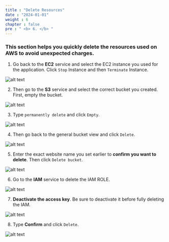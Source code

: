 ```yaml
---
title : "Delete Resources"
date : "2024-01-01"
weight : 6
chapter : false
pre : " <b> 6. </b> "
---
```


### This section helps you quickly delete the resources used on AWS to avoid unexpected charges.

1. Go back to the **EC2** service and select the EC2 instance you used for the application. Click `Stop` Instance and then `Terminate` Instance.

![alt text](/images/6.clean/6.0.png)

2. Then go to the **S3** service and select the correct bucket you created. First, empty the bucket.

![alt text](/images/6.clean/6.1.png)

3. Type `permanently delete` and click `Empty`.

![alt text](/images/6.clean/6.2.png)

4. Then go back to the general bucket view and click `Delete`.

![alt text](/images/6.clean/6.3.png)

5. Enter the exact website name you set earlier to **confirm you want to delete**. Then click `Delete bucket`.

![alt text](/images/6.clean/6.4.png)

6. Go to the **IAM** service to delete the IAM ROLE.

![alt text](/images/6.clean/6.5.png)

7. **Deactivate the access key**. Be sure to deactivate it before fully deleting the IAM.

![alt text](/images/6.clean/6.6.png)

8. Type **Confirm** and click `Delete`.

![alt text](/images/6.clean/6.7.png)
